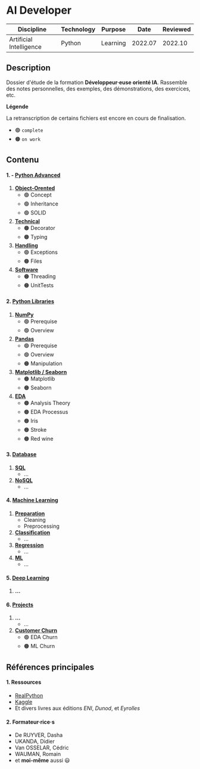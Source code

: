 # AI Developer


Discipline | Technology | Purpose | Date | Reviewed
---------- | ---------- | ------- | ---- | --------
Artificial Intelligence | Python | Learning | 2022.07 | 2022.10


## Description

Dossier d'étude de la formation **Développeur·euse orienté IA**. Rassemble des notes personnelles, des exemples, des démonstrations, des exercices, etc.


**Légende**

La retranscription de certains fichiers est encore en cours de finalisation.

* 🟢 `complete`
* 🟠 `on work`



## Contenu

#### **1. - [Python Advanced](./01.python-advanced/)**

1. **[Object-Orented](./01.python-advanced/01.oop/)**
    * 🟢 Concept
    * 🟢 Inheritance
    * 🟢 SOLID
2. **[Technical](./01.python-advanced/02.technical/)**
    * 🟠 Decorator
    * 🟠 Typing
3. **[Handling](./01.python-advanced/03.handling/)**
    * 🟢 Exceptions
    * 🟠 Files
4. **[Software](./01.python-advanced/04.software/)**
    * 🟠 Threading
    * 🟠 UnitTests


#### **2. [Python Libraries](./02.python-librairies/)**

1. **[NumPy](./02.python-librairies/01.numpy/)**
    * 🟢 Prerequise
    * 🟢 Overview
2. **[Pandas](./02.python-librairies/02.pandas/)**
    * 🟢 Prerequise
    * 🟢 Overview
    * 🟠 Manipulation
3. **[Matplotlib / Seaborn](./02.python-librairies/03.matplotlib-seaborn/)**
    * 🟠 Matplotlib
    * 🟠 Seaborn
4. **[EDA](./02.python-librairies/04.eda/)**
    * 🟠 Analysis Theory
    * 🟠 EDA Processus
    * 🟠 Iris
    * 🟠 Stroke
    * 🟠 Red wine


#### **3. [Database](./03.database/)**

1. **[SQL](./03.database/01.sql/)**
    * ...
2. **[NoSQL](./03.database/02.nosql/)**
    * ...


#### **4. [Machine Learning](./04.machine-learning/)**

1. **[Preparation](./04.machine-learning/01.preparation/)**
    * Cleaning
    * Preprocessing
2. **[Classification](./04.machine-learning/02.classification/)**
    * ...
3. **[Regression](./04.machine-learning/03.regression/)**
    * ...
4. **[ML](./04.machine-learning/04.ml/)**
    * ...


#### **5. [Deep Learning](./05.deep-learning/)**

1. **...**


#### **6. [Projects](./06.projects/)**

1. **...**
    * ...
2. **[Customer Churn](./06.projects/02.churn/)**
    * 🟢 EDA Churn
    * 🟠 ML Churn



## Références principales


#### **1.** Ressources

* [RealPython](https://realpython.com/)
* [Kaggle](https://www.kaggle.com/)
* Et divers livres aux éditions _ENI_, _Dunod_, et _Eyrolles_


#### **2.** Formateur·rice·s

* De RUYVER, Dasha
* UKANDA, Didier
* Van OSSELAR, Cédric
* WAUMAN, Romain
* et **moi-même** aussi 😃